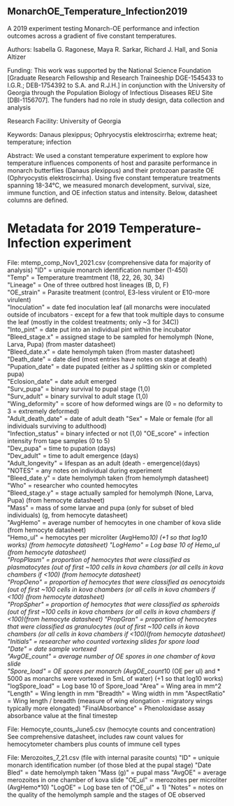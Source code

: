 ## MonarchOE_Temperature_Infection2019
A 2019 experiment testing Monarch-OE performance and infection outcomes across a gradient of five constant temperatures.

Authors: Isabella G. Ragonese, Maya R. Sarkar, Richard J. Hall, and Sonia Altizer

Funding:
This work was supported by the National Science Foundation [Graduate Research Fellowship and Research Traineeship DGE-1545433 to I.G.R.; DEB-1754392 to S.A. and R.J.H.] in conjunction with the University of Georgia through the Population Biology of Infectious Diseases REU Site [DBI-1156707]. The funders had no role in study design, data collection and analysis

Research Facility: University of Georgia

Keywords: Danaus plexippus; Ophryocystis elektroscirrha; extreme heat; temperature; infection

Abstract: We used a constant temperature experiment to explore how temperature influences components of host and parasite performance in monarch butterflies (Danaus plexippus) and their protozoan parasite OE (Ophryocystis elektroscirrha). Using five constant temperature treatments spanning 18-34°C, we measured monarch development, survival, size, immune function, and OE infection status and intensity. Below, datasheet columns are defined.

# Metadata for 2019 Temperature-Infection experiment

File: mtemp_comp_Nov1_2021.csv (comprehensive data for majority of analysis)
"ID" = uniquie monarch identification number (1-450)               
"Temp" = Temperature treamtment (18, 22, 26, 30, 34)            
"Lineage" = One of three outbred host lineages (B, D, F)          
"OE_strain" = Parasite treatment (control, E3-less virulent or E10-more virulent)       
"Inoculation" = date fed inoculation leaf (all monarchs were inoculated outside of incubators - except for a few that took         multiple days to consume the leaf (mostly in the coldest treatments; only ~3 for 34C))    
"Into_pint" = date put into an individual pint within the incubator       
"Bleed_stage.x" = assigned stage to be sampled for hemolymph (None, Larva, Pupa) (from master datasheet)  
"Bleed_date.x" = date hemolymph taken (from master datasheet)     
"Death_date" = date died (most entries have notes on stage at death)      
"Pupation_date" = date pupated (either as J splitting skin or completed pupa)  
"Eclosion_date" = date adult emerged   
"Surv_pupa" = binary survival to pupal stage (1,0)       
"Surv_adult" = binary survival to adult stage (1,0)       
"Wing_deformity" = score of how deformed wings are (0 = no deformity to 3 = extremely deformed)  
"Adult_death_date" = date of adult death
"Sex" = Male or female (for all individuals surviving to adulthood)              
"Infection_status" = binary infected or not (1,0) 
"OE_score" = infection intensity from tape samples (0 to 5)       
"Dev_pupa" = time to pupation (days)        
"Dev_adult" = time to adult emergence (days)       
"Adult_longevity" = lifespan as an adult (death - emergence)(days)  
"NOTES" = any notes on individual during experiment           
"Bleed_date.y" = date hemolymph taken (from hemolymph datasheet)     
"Who" = researcher who counted hemocytes             
"Bleed_stage.y" = stage actually sampled for hemolymph (None, Larva, Pupa) (from hemocyte datasheet)    
"Mass" = mass of some larvae and pupa (only for subset of bled individuals) (g, from hemocyte datasheet)            
"AvgHemo" = average number of hemocytes in one chamber of kova slide (from hemocyte datasheet)          
"Hemo_ul" = hemocytes per microliter (AvgHemo*10) (+1 so that log10 works) (from hemocyte datasheet) 
"LogHemo" = Log base 10 of Hemo_ul (from hemocyte datasheet)        
"PropPlasm" = proportion of hemocytes that were classified as plasmatocytes (out of first ~100 cells in kova chambers (or          all cells in kova chambers if <100) (from hemocyte datasheet)      
"PropOeno" = proportion of hemocytes that were classified as oenocytoids (out of first ~100 cells in kova chambers (or all         cells in kova chambers if <100) (from hemocyte datasheet)           
"PropSpher" = proportion of hemocytes that were classified as spheroids (out of first ~100 cells in kova chambers (or all         cells in kova chambers if <100)(from hemocyte datasheet) 
"PropGran" = proportion of hemocytes that were classified as granulocytes (out of first ~100 cells in kova chambers (or all         cells in kova chambers if <100)(from hemocyte datasheet) 
"Initials" = researcher who counted vortexing slides for spore load        
"Date" = date sample vortexed            
"AvgOE_count" =  average number of OE spores in one chamber of kova slide    
"Spore_load" =  OE spores per monarch (AvgOE_count*10 (OE per ul) and * 5000 as monarchs were vortexed in 5mL of water) (+1         so that log10 works)  
"logSpore_load" = Log base 10 of Spore_load
"Area" = Wing area in mm^2
"Length" = Wing length in mm
"Breadth" = Wing width in mm
"AspectRatio" = Wing length / breadth (measure of wing elongation - migratory wings typically more elongated)
"FinalAbsorbance" = Phenoloxidase assay absorbance value at the final timestep

File: Hemocyte_counts_June5.csv (hemocyte counts and concentration)
See comprehensive datasheet, includes raw count values for hemocytometer chambers plus counts of immune cell types


File: Merozoites_7_21.csv (file with internal parasite counts)
"ID" = uniquie monarch identification number (of those bled at the pupal stage)
"Date Bled" = date hemolymph taken
"Mass (g)" = pupal mass
"AvgOE" = average merozoites in one chamber of kova slide
"OE_ul" = merozoites per microliter (AvgHemo*10)
"LogOE" = Log base ten of ("OE_ul" + 1)
"Notes" = notes on the quality of the hemolymph sample and the stages of OE observed

